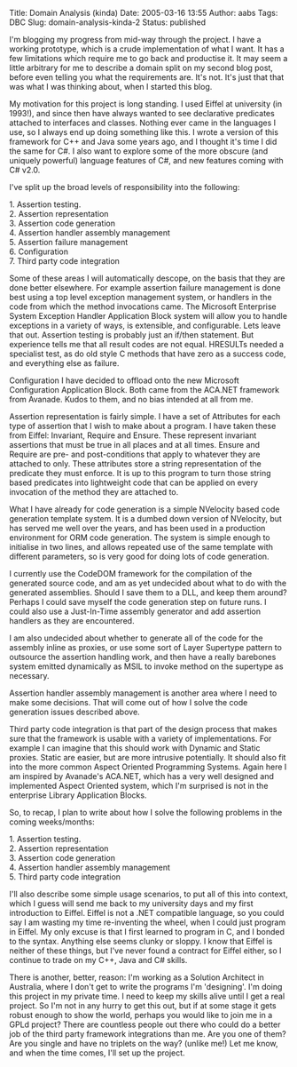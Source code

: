 Title: Domain Analysis (kinda)
Date: 2005-03-16 13:55
Author: aabs
Tags: DBC
Slug: domain-analysis-kinda-2
Status: published

I'm blogging my progress from mid-way through the project. I have a working prototype, which is a crude implementation of what I want. It has a few limitations which require me to go back and productise it. It may seem a little arbitrary for me to describe a domain split on my second blog post, before even telling you what the requirements are. It's not. It's just that that was what I was thinking about, when I started this blog.

My motivation for this project is long standing. I used Eiffel at university (in 1993!), and since then have always wanted to see declarative predicates attached to interfaces and classes. Nothing ever came in the languages I use, so I always end up doing something like this. I wrote a version of this framework for C++ and Java some years ago, and I thought it's time I did the same for C\#. I also want to explore some of the more obscure (and uniquely powerful) language features of C\#, and new features coming with C\# v2.0.

I've split up the broad levels of responsibility into the following:

1\. Assertion testing.  
2. Assertion representation  
3. Assertion code generation  
4. Assertion handler assembly management  
5. Assertion failure management  
6. Configuration  
7. Third party code integration

Some of these areas I will automatically descope, on the basis that they are done better elsewhere. For example assertion failure management is done best using a top level exception management system, or handlers in the code from which the method invocations came. The Microsoft Enterprise System Exception Handler Application Block system will allow you to handle exceptions in a variety of ways, is extensible, and configurable. Lets leave that out. Assertion testing is probably just an if/then statement. But experience tells me that all result codes are not equal. HRESULTs needed a specialist test, as do old style C methods that have zero as a success code, and everything else as failure.

Configuration I have decided to offload onto the new Microsoft Configuration Application Block. Both came from the ACA.NET framework from Avanade. Kudos to them, and no bias intended at all from me.

Assertion representation is fairly simple. I have a set of Attributes for each type of assertion that I wish to make about a program. I have taken these from Eiffel: Invariant, Require and Ensure. These represent invariant assertions that must be true in all places and at all times. Ensure and Require are pre- and post-conditions that apply to whatever they are attached to only. These attributes store a string representation of the predicate they must enforce. It is up to this program to turn those string based predicates into lightweight code that can be applied on every invocation of the method they are attached to.

What I have already for code generation is a simple NVelocity based code generation template system. It is a dumbed down version of NVelocity, but has served me well over the years, and has been used in a production environment for ORM code generation. The system is simple enough to initialise in two lines, and allows repeated use of the same template with different parameters, so is very good for doing lots of code generation.

I currently use the CodeDOM framework for the compilation of the generated source code, and am as yet undecided about what to do with the generated assemblies. Should I save them to a DLL, and keep them around? Perhaps I could save myself the code generation step on future runs. I could also use a Just-In-Time assembly generator and add assertion handlers as they are encountered.

I am also undecided about whether to generate all of the code for the assembly inline as proxies, or use some sort of Layer Supertype pattern to outsource the assertion handling work, and then have a really barebones system emitted dynamically as MSIL to invoke method on the supertype as necessary.

Assertion handler assembly management is another area where I need to make some decisions. That will come out of how I solve the code generation issues described above.

Third party code integration is that part of the design process that makes sure that the framework is usable with a variety of implementations. For example I can imagine that this should work with Dynamic and Static proxies. Static are easier, but are more intrusive potentially. It should also fit into the more common Aspect Oriented Programming Systems. Again here I am inspired by Avanade's ACA.NET, which has a very well designed and implemented Aspect Oriented system, which I'm surprised is not in the enterprise Library Application Blocks.

So, to recap, I plan to write about how I solve the following problems in the coming weeks/months:

1\. Assertion testing.  
2. Assertion representation  
3. Assertion code generation  
4. Assertion handler assembly management  
5. Third party code integration

I'll also describe some simple usage scenarios, to put all of this into context, which I guess will send me back to my university days and my first introduction to Eiffel. Eiffel is not a .NET compatible language, so you could say I am wasting my time re-inventing the wheel, when I could just program in Eiffel. My only excuse is that I first learned to program in C, and I bonded to the syntax. Anything else seems clunky or sloppy. I know that Eiffel is neither of these things, but I've never found a contract for Eiffel either, so I continue to trade on my C++, Java and C\# skills.

There is another, better, reason: I'm working as a Solution Architect in Australia, where I don't get to write the programs I'm 'designing'. I'm doing this project in my private time. I need to keep my skills alive until I get a real project. So I'm not in any hurry to get this out, but if at some stage it gets robust enough to show the world, perhaps you would like to join me in a GPLd project? There are countless people out there who could do a better job of the third party framework integrations than me. Are you one of them? Are you single and have no triplets on the way? (unlike me!) Let me know, and when the time comes, I'll set up the project.

